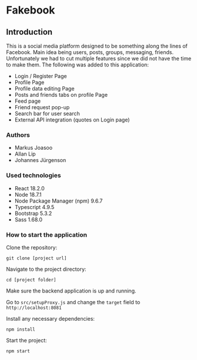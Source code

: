 # Fakebook
## Introduction
This is a social media platform designed to be something along the lines of Facebook. Main idea being users, posts, groups, messaging, friends. Unfortunately we had to cut multiple features since we did not have the time to make them. The following was added to this application:
- Login / Register Page
- Profile Page
- Profile data editing Page
- Posts and friends tabs on profile Page
- Feed page
- Friend request pop-up
- Search bar for user search
- External API integration (quotes on Login page)


### Authors
- Markus Joasoo
- Allan Lip
- Johannes Jürgenson

### Used technologies
- React 18.2.0
- Node 18.7.1
- Node Package Manager (npm) 9.6.7
- Typescript 4.9.5
- Bootstrap 5.3.2
- Sass 1.68.0


### How to start the application
Clone the repository:

`git clone [project url]`

Navigate to the project directory:

`cd [project folder]`

Make sure the backend application is up and running.

Go to `src/setupProxy.js` and change the `target` field to `http://localhost:8081`

Install any necessary dependencies:

`npm install`

Start the project:

`npm start`
